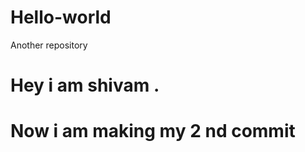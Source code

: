 # Hello-world
Another repository

Hey i am shivam .
======= 
Now i am making my 2 nd commit 
=======
